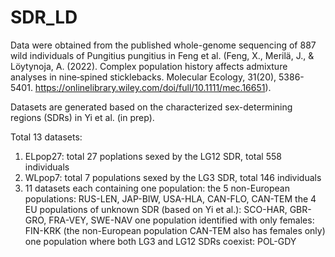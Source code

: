 # SDR_LD

Data were obtained from the published whole-genome sequencing of 887 wild individuals of Pungitius pungitius in Feng et al. (Feng, X., Merilä, J., & Löytynoja, A. (2022). Complex population history affects admixture analyses in nine‐spined sticklebacks. Molecular Ecology, 31(20), 5386-5401. https://onlinelibrary.wiley.com/doi/full/10.1111/mec.16651). 

Datasets are generated based on the characterized sex-determining regions (SDRs) in Yi et al. (in prep). 

Total 13 datasets: 
1. ELpop27: total 27 poplations sexed by the LG12 SDR, total 558 individuals
2. WLpop7: total 7 populations sexed by the LG3 SDR, total 146 individuals
3. 11 datasets each containing one population:
the 5 non-European populations: RUS-LEN, JAP-BIW, USA-HLA, CAN-FLO, CAN-TEM
the 4 EU populations of unknown SDR (based on Yi et al.): SCO-HAR, GBR-GRO, FRA-VEY, SWE-NAV
one population identified with only females: FIN-KRK (the non-European population CAN-TEM also has females only)
one population where both LG3 and LG12 SDRs coexist: POL-GDY
